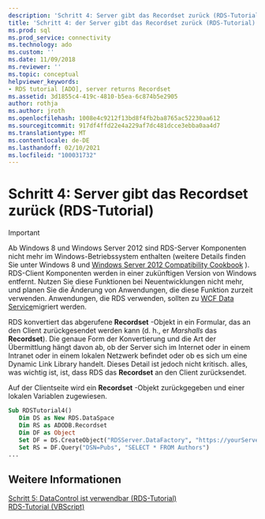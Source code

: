 ```yaml
---
description: 'Schritt 4: Server gibt das Recordset zurück (RDS-Tutorial)'
title: 'Schritt 4: der Server gibt das Recordset zurück (RDS-Tutorial) | Microsoft-Dokumentation'
ms.prod: sql
ms.prod_service: connectivity
ms.technology: ado
ms.custom: ''
ms.date: 11/09/2018
ms.reviewer: ''
ms.topic: conceptual
helpviewer_keywords:
- RDS tutorial [ADO], server returns Recordset
ms.assetid: 3d1855c4-419c-4810-b5ea-6c874b5e2905
author: rothja
ms.author: jroth
ms.openlocfilehash: 1008e4c9212f13bd8f4fb2ba8765ac52230aa612
ms.sourcegitcommit: 917df4ffd22e4a229af7dc481dcce3ebba0aa4d7
ms.translationtype: MT
ms.contentlocale: de-DE
ms.lasthandoff: 02/10/2021
ms.locfileid: "100031732"
---
```

# <a name="step-4-server-returns-the-recordset-rds-tutorial"></a>Schritt 4: Server gibt das Recordset zurück (RDS-Tutorial)
> [!IMPORTANT]
>  Ab Windows 8 und Windows Server 2012 sind RDS-Server Komponenten nicht mehr im Windows-Betriebssystem enthalten (weitere Details finden Sie unter Windows 8 und [Windows Server 2012 Compatibility Cookbook](https://www.microsoft.com/download/details.aspx?id=27416) ). RDS-Client Komponenten werden in einer zukünftigen Version von Windows entfernt. Nutzen Sie diese Funktionen bei Neuentwicklungen nicht mehr, und planen Sie die Änderung von Anwendungen, die diese Funktion zurzeit verwenden. Anwendungen, die RDS verwenden, sollten zu [WCF Data Service](/dotnet/framework/wcf/)migriert werden.  
  
 RDS konvertiert das abgerufene **Recordset** -Objekt in ein Formular, das an den Client zurückgesendet werden kann (d. h., er *Marshalls* das **Recordset**). Die genaue Form der Konvertierung und die Art der Übermittlung hängt davon ab, ob der Server sich im Internet oder in einem Intranet oder in einem lokalen Netzwerk befindet oder ob es sich um eine Dynamic Link Library handelt. Dieses Detail ist jedoch nicht kritisch. alles, was wichtig ist, ist, dass RDS das **Recordset** an den Client zurücksendet.  
  
 Auf der Clientseite wird ein **Recordset** -Objekt zurückgegeben und einer lokalen Variablen zugewiesen.  
  
```vb
Sub RDSTutorial4()  
   Dim DS as New RDS.DataSpace  
   Dim RS as ADODB.Recordset  
   Dim DF as Object  
   Set DF = DS.CreateObject("RDSServer.DataFactory", "https://yourServer")  
   Set RS = DF.Query("DSN=Pubs", "SELECT * FROM Authors")  
...  
```  
  
## <a name="see-also"></a>Weitere Informationen  
 [Schritt 5: DataControl ist verwendbar (RDS-Tutorial)](./step-5-datacontrol-is-made-usable-rds-tutorial.md)   
 [RDS-Tutorial (VBScript)](./rds-tutorial-vbscript.md)